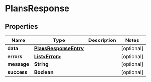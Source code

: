 # PlansResponse

## Properties
| Name        | Type                                            | Description | Notes      |
| ----------- | ----------------------------------------------- | ----------- | ---------- |
| **data**    | [**PlansResponseEntry**](PlansResponseEntry.md) |             | [optional] |
| **errors**  | [**List&lt;Error&gt;**](Error.md)               |             | [optional] |
| **message** | **String**                                      |             | [optional] |
| **success** | **Boolean**                                     |             | [optional] |
